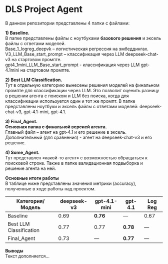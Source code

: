 # DLS Project Agent  

В данном репозитории представлены 4 папки с файлами:  

**1)	Baseline.**  
В папке представлены файлы с ноутбуками **базового решения** и эксель файлы с ответами моделей.  
Base_1_logreg_deepvk – логистическая регрессия на эмбеддингах.  
V3_LLM_Base_start_prompt – классификация через LLM deepseek-chat-v3 на стартовом промпте.  
gpt4_1mini_LLM_Base_start_prompt - классификация через LLM gpt-4.1mini на стартовом промпте.  

**2) Best LLM Classification.**  
Тут в отдельную категорию вынесены решения моделей на финальном промпте  для классификации через LLM. Это позволит оценить разницу в решении агента с поиском и LLM без поиска, когда для классификации используется один и тот же промпт. 
В папке представлены ноутбуки и эксель файлы с ответами моделей: deepseek-chat-v3, gpt-4.1-mini, gpt-4.1.  

**3) Final_Agent.**  
**Основная папка с финальной версией агента.**  
Главный файл – агент на gpt-4.1 и его решение в эксель.  
Дополнительный (для сравнения) - агент на deepseek-chat-v3 и его решение.  

**4) Some_Agent.**  
Тут представлен «какой-то агент» с возможностью обращаться к поисковой строке. Также в папке валидационная подвыборка и решение агента на ней.  

**Основные итоги работы**  
В таблице ниже представлены значения метрики (accuracy), полученные в ходе работы над проектом.  

| Категория/Модель        | deepseek-v3 | gpt-4.1-mini | gpt-4.1 | Log Reg |
|-------------------------|-------------|--------------|---------|---------|
| Baseline                | 0.69        | **0.76**     | —       | 0.67    |
| Best LLM Classification | 0.77        | 0.77         | **0.78**| —       |
| Final_Agent             | 0.73        | —            | **0.77**| —       |  

**Выводы**  
Текст дополняется...




 
